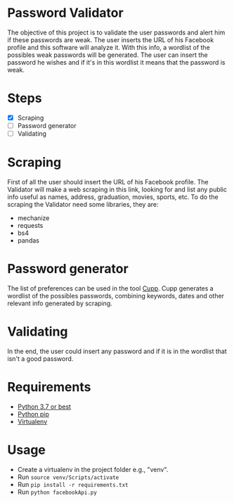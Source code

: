 # Password Validator

The objective of this project is to validate the user passwords and alert him if these passwords are weak. The user inserts the URL of his Facebook profile and this software will analyze it. With this info, a wordlist of the possibles weak passwords will be generated. The user can insert the password he wishes and if it's in this wordlist it means that the password is weak.

# Steps

- [x] Scraping
- [ ] Password generator
- [ ] Validating

# Scraping

First of all the user should insert the URL of his Facebook profile. The Validator will make a web scraping in this link, looking for and list any public info useful as names, address, graduation, movies, sports, etc. To do the scraping the Validator need some libraries, they are:

* mechanize
* requests
* bs4
* pandas

# Password generator

The list of preferences can be used in the tool [Cupp](https://github.com/Mebus/cupp). Cupp generates a wordlist of the possibles passwords, combining keywords, dates and other relevant info generated by scraping. 

# Validating

In the end, the user could insert any password and if it is in the wordlist that isn't a good password.

# Requirements

 * [Python 3.7 or best](https://www.python.org/downloads/)
 * [Python pip](https://pip.pypa.io/en/stable/installing/)
 * [Virtualenv](https://virtualenv.pypa.io/en/latest/)

# Usage

 * Create a virtualenv in the project folder e.g., "venv".
 * Run `source venv/Scripts/activate`
 * Run `pip install -r requirements.txt`
 * Run `python facebookApi.py`
